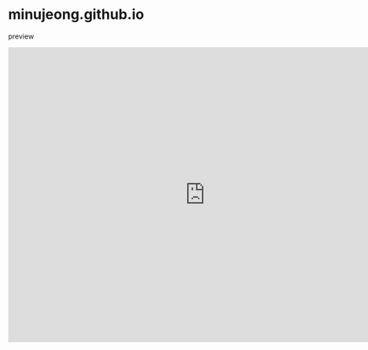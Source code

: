 # minujeong.github.io

preview
<iframe src="http://minujeong.com" frameborder="0" width="800" height="600">
</iframe>
